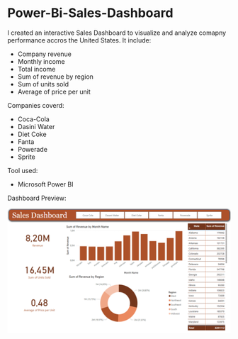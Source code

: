 # Power-Bi-Sales-Dashboard
I created an interactive Sales Dashboard to visualize and analyze comapny performance accros the United States.
It include:
- Company revenue
- Monthly income
- Total income
- Sum of revenue by region                                            
- Sum of units sold
- Average of price per unit

Companies coverd:
- Coca-Cola
- Dasini Water
- Diet Coke
- Fanta
- Powerade
- Sprite

Tool used:
- Microsoft Power BI


Dashboard Preview:


![Sales_Dashboard](Sales-Dashboard.png)
